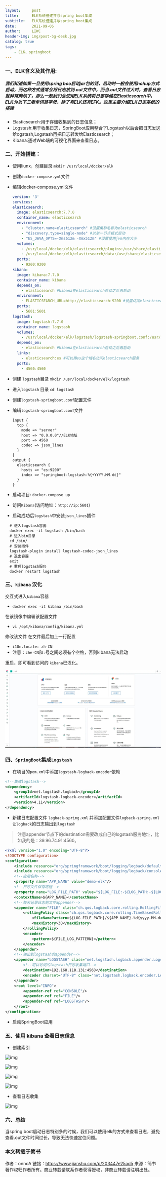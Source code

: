 ```yaml
---
layout:     post
title:      ELK系统搭建并与spring boot集成
subtitle:   ELK系统搭建并与spring boot集成
date:       2021-09-06
author:     LIWC
header-img: img/post-bg-desk.jpg
catalog: true
tags:
    - ELK、springboot
---
```


### 一、ELK含义及其作用:

##### 我们知道如果一旦使用spring boo启动jar包的话，启动时一般会使用nohup方式启动，而这种方式通常会将日志放到.out文件中，而当.out文件过大时，查看日志就非常麻烦了，那么一般我们会使用ELK系统将日志存储在Elasticsearch中，ELK为以下三者单词首字母，除了有ELK还有EFK。这里主要介绍ELK日志系统的搭建

- Elasticsearch:用于存储收集到的日志信息；
- Logstash:用于收集日志，SpringBoot应用整合了Logstash以后会把日志发送给ogstash,Logstash再把日志转发给Elasticsearch；
- Kibana:通过Web端的可视化界面来查看日志。

### 二、开始搭建：

- 使用liunx，创建目录
  `mkdir /usr/local/docker/elk`

- 创建`docker-compose.yml`文件

- 编辑docker-compose.yml文件

  ```yml
  version: '3'
  services:
  elasticsearch:
    image: elasticsearch:7.7.0
    container_name: elasticsearch
    environment:
      - "cluster.name=elasticsearch" #设置集群名称为elasticsearch
      - "discovery.type=single-node" #以单一节点模式启动
      - "ES_JAVA_OPTS=-Xms512m -Xmx512m" #设置使用jvm内存大小
    volumes:
      - /usr/local/docker/elk/elasticsearch/plugins:/usr/share/elasticsearch/plugins #插件文件挂载
      - /usr/local/docker/elk/elasticsearch/data:/usr/share/elasticsearch/data #数据文件挂载
    ports:
      - 9200:9200
  kibana:
    image: kibana:7.7.0
    container_name: kibana
    depends_on:
      - elasticsearch #kibana在elasticsearch启动之后再启动
    environment:
      - ELASTICSEARCH_URL=http://elasticsearch:9200 #设置访问elasticsearch的地址
    ports:
      - 5601:5601
  logstash:
    image: logstash:7.7.0
    container_name: logstash
    volumes:
      - /usr/local/docker/elk/logstash/logstash-springboot.conf:/usr/share/logstash/pipeline/logstash.conf #挂载logstash的配置文件
    depends_on:
      - elasticsearch #kibana在elasticsearch启动之后再启动
    links:
      - elasticsearch:es #可以用es这个域名访问elasticsearch服务
    ports:
      - 4560:4560
  ```

- 创建 `logstash`目录
   `mkdir /usr/local/docker/elk/logstash`

- 进入`logstash` 目录
   `cd logstash`

- 创建`logstash-springboot.conf`配置文件

- 编辑`logstash-springboot.conf`文件

  ```shell
  input {
    tcp {
      mode => "server"
      host => "0.0.0.0"//ELK地址
      port => 4560
      codec => json_lines
    }
  }
  output {
    elasticsearch {
      hosts => "es:9200"
      index => "springboot-logstash-%{+YYYY.MM.dd}"
    }
  }
  ```

- 启动项目:
  `docker-compose up`

- 访问`Kibana`(访问地址：`http://ip:5601`)

- 启动成功后`logstash`中安装`json_lines`插件

```shell
  # 进入logstash容器
  docker exec -it logstash /bin/bash
  # 进入bin目录
  cd /bin/
  # 安装插件
  logstash-plugin install logstash-codec-json_lines
  # 退出容器
  exit
  # 重启logstash服务
  docker restart logstash
```

###   三、`kibana` 汉化

交互式进入`kibana`容器

- `docker exec -it kibana /bin/bash`

在该镜像中编辑该配置文件

- `vi /opt/kibana/config/kibana.yml`

修改该文件 在文件最后加上一行配置

- `i18n.locale: zh-CN`
- 注意：`zhe-CN`和`:`号之间必须有个空格，否则kibana无法启动

重启，即可看到访问的 `kibana`已汉化。

![](/img/elk1.jpg)



### 四、`SpringBoot`集成`Logstash`

- 在项目的`pom.xml`中添加`logstash-logback-encoder`依赖

```xml
<!--集成logstash-->
<dependency>
    <groupId>net.logstash.logback</groupId>
    <artifactId>logstash-logback-encoder</artifactId>
    <version>4.11</version>
</dependency>
```

- 新建日志配置文件 `logback-spring.xml` 并添加配置文件`logback-spring.xml让logback`的日志输出到`logstash`

> 注意appender节点下的destination需要改成自己的logstash服务地址，比如我的是：39.96.74.91:4560。

```xml
<?xml version="1.0" encoding="UTF-8"?>
<!DOCTYPE configuration>
<configuration>
    <include resource="org/springframework/boot/logging/logback/defaults.xml"/>
    <include resource="org/springframework/boot/logging/logback/console-appender.xml"/>
    <!--应用名称-->
    <property name="APP_NAME" value="demo-elk"/>
    <!--日志文件保存路径-->
    <property name="LOG_FILE_PATH" value="${LOG_FILE:-${LOG_PATH:-${LOG_TEMP:-${java.io.tmpdir:-/tmp}}}/logs}"/>
    <contextName>${APP_NAME}</contextName>
    <!--每天记录日志到文件appender-->
    <appender name="FILE" class="ch.qos.logback.core.rolling.RollingFileAppender">
        <rollingPolicy class="ch.qos.logback.core.rolling.TimeBasedRollingPolicy">
            <fileNamePattern>${LOG_FILE_PATH}/${APP_NAME}-%d{yyyy-MM-dd}.log</fileNamePattern>
            <maxHistory>30</maxHistory>
        </rollingPolicy>
        <encoder>
            <pattern>${FILE_LOG_PATTERN}</pattern>
        </encoder>
    </appender>
    <!--输出到logstash的appender-->
    <appender name="LOGSTASH" class="net.logstash.logback.appender.LogstashTcpSocketAppender">
        <!--可以访问的logstash日志收集端口-->
        <destination>192.168.118.131:4560</destination>
        <encoder charset="UTF-8" class="net.logstash.logback.encoder.LogstashEncoder"/>
    </appender>
    <root level="INFO">
        <appender-ref ref="CONSOLE"/>
        <appender-ref ref="FILE"/>
        <appender-ref ref="LOGSTASH"/>
    </root>
</configuration>
```

- 启动SpringBoot应用

### 五、使用 kibana 查看日志信息

- 创建索引

![img](E:\liwc\feiwanglantian.github.io\img\elk2.webp)



![img](E:\liwc\feiwanglantian.github.io\img\elk3.webp)



![img](E:\liwc\feiwanglantian.github.io\img\elk4.webp)



![img](E:\liwc\feiwanglantian.github.io\img\elk5.webp)



- 查看日志收集

![img](E:\liwc\feiwanglantian.github.io\img\elk6.webp)

### 六、总结

当spring boot启动日志特别多的时候，我们可以使用elk的方式来查看日志，避免查看.out文件时间过长，导致无法快速定位问题。

### 本文转载于简书

 作者：onnoA
 链接：https://www.jianshu.com/p/203447e25ad5
 来源：简书
 著作权归作者所有。商业转载请联系作者获得授权，非商业转载请注明出处。

  